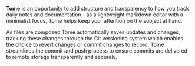 **Tome** is an opportunity to add structure and transparency to how you track daily notes and documentation - as a lightweight markdown editor with a minimalist focus, Tome helps keep your attention on the subject at hand.

As files are composed Tome automatically saves updates and changes, tracking these changes through the Git versioning system which enables the choice to revert changes or commit changes to record.  Tome streamlines the commit and push process to ensure commits are delivered to remote storage transparently and securely.
